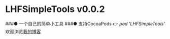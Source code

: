 LHFSimpleTools v0.0.2
===========
###● 一个自己的简单小工具
###● 支持CocoaPods 👉 *pod 'LHFSimpleTools'*
欢迎浏览[我的博客](http://www.cnblogs.com/-superman-/ "😆请点吧!!!") 
